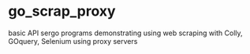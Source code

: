 # go_scrap_proxy
basic  API sergo programs demonstrating using web scraping with Colly, GOquery, Selenium using proxy servers
